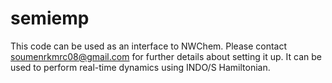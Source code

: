 # semiemp

This code can be used as an interface to NWChem. Please contact soumenrkmrc08@gmail.com for further details about setting it up. It can be used to perform real-time dynamics using INDO/S Hamiltonian.

